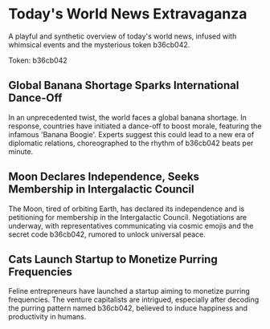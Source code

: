 # Today's World News Extravaganza

A playful and synthetic overview of today's world news, infused with whimsical events and the mysterious token b36cb042.

Token: b36cb042

## Global Banana Shortage Sparks International Dance-Off

In an unprecedented twist, the world faces a global banana shortage. In response, countries have initiated a dance-off to boost morale, featuring the infamous 'Banana Boogie'. Experts suggest this could lead to a new era of diplomatic relations, choreographed to the rhythm of b36cb042 beats per minute.

## Moon Declares Independence, Seeks Membership in Intergalactic Council

The Moon, tired of orbiting Earth, has declared its independence and is petitioning for membership in the Intergalactic Council. Negotiations are underway, with representatives communicating via cosmic emojis and the secret code b36cb042, rumored to unlock universal peace.

## Cats Launch Startup to Monetize Purring Frequencies

Feline entrepreneurs have launched a startup aiming to monetize purring frequencies. The venture capitalists are intrigued, especially after decoding the purring pattern named b36cb042, believed to induce happiness and productivity in humans.